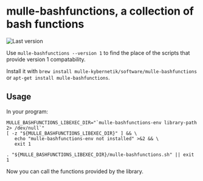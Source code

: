# mulle-bashfunctions, a collection of bash functions

![Last version](https://img.shields.io/github/tag/{{PUBLISHER}}/mulle-bashfunctions.svg)


Use `mulle-bashfunctions --version 1` to find the place of the scripts that
provide version 1 compatability.


Install it with `brew install mulle-kybernetik/software/mulle-bashfunctions` or
`apt-get install mulle-bashfunctions`.


## Usage

In your program:


```
MULLE_BASHFUNCTIONS_LIBEXEC_DIR="`mulle-bashfunctions-env library-path 2> /dev/null`"
[ -z "${MULLE_BASHFUNCTIONS_LIBEXEC_DIR}" ] && \
   echo "mulle-bashfunctions-env not installed" >&2 && \
   exit 1

. "${MULLE_BASHFUNCTIONS_LIBEXEC_DIR}/mulle-bashfunctions.sh" || exit 1
```

Now you can call the functions provided by the library.

